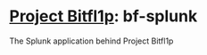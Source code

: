 # [Project Bitfl1p](https://www.bitfl1p.com): bf-splunk
The Splunk application behind Project Bitfl1p
